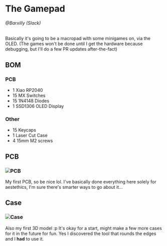 # The Gamepad
###### @Barxilly (Slack)
Basically it's going to be a macropad with some minigames on, via the OLED. (The games won't be done until I get the hardware because debugging, but I'll do a few PR updates after-the-fact)

## BOM
### PCB
- 1 Xiao RP2040
- 15 MX Switches
- 15 1N4148 Diodes
- 1 SSD1306 OLED Display

### Other
- 15 Keycaps
- 1 Laser Cut Case
- 4 15mm M2 screws

## PCB
### ![PCB](https://github.com/barxilly/hackpad/blob/main/hackpads/gamepad/imagesforreadme/pcb.png?raw=true)
My first PCB, so be nice lol. I've basically done everything here solely for aestethics, I'm sure there's smarter ways to go about it...

## Case
### ![Case](https://github.com/barxilly/hackpad/blob/main/hackpads/gamepad/imagesforreadme/case.png?raw=true)
Also my first 3D model :p  It's okay for a start, might make a few more cases for it in the future for fun. Yes I discovered the tool that rounds the edges and I **had** to use it. 
